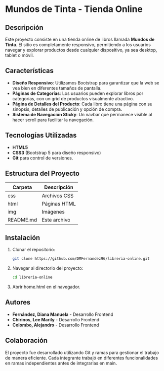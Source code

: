 # Mundos de Tinta - Tienda Online

## Descripción

Este proyecto consiste en una tienda online de libros llamada **Mundos de Tinta**. El sitio es completamente responsivo, permitiendo a los usuarios navegar y explorar productos desde cualquier dispositivo, ya sea desktop, tablet o móvil.

## Características

- **Diseño Responsivo**: Utilizamos Bootstrap para garantizar que la web se vea bien en diferentes tamaños de pantalla.
- **Páginas de Categorías**: Los usuarios pueden explorar libros por categorías, con un grid de productos visualmente atractivo.
- **Página de Detalles del Producto**: Cada libro tiene una página con su sinopsis, detalles de publicación y opción de compra.
- **Sistema de Navegación Sticky**: Un navbar que permanece visible al hacer scroll para facilitar la navegación.

## Tecnologías Utilizadas

- **HTML5**
- **CSS3** (Bootstrap 5 para diseño responsivo)
- **Git** para control de versiones.

## Estructura del Proyecto

| Carpeta   | Descripción  |
| --------- | ------------ |
| css       | Archivos CSS |
| html      | Páginas HTML |
| img       | Imágenes     |
| README.md | Este archivo |

## Instalación

1. Clonar el repositorio:
   ```bash
   git clone https://github.com/DMFernandez96/libreria-online.git
   ```
2. Navegar al directorio del proyecto:
   ```bash
   cd libreria-online
   ```
3. Abrir home.html en el navegador.

## Autores

- **Fernández, Diana Manuela** - Desarrollo Frontend
- **Chirinos, Lee Marily** - Desarrollo Frontend
- **Colombo, Alejandro** - Desarrollo Frontend

## Colaboración

El proyecto fue desarrollado utilizando Git y ramas para gestionar el trabajo de manera eficiente. Cada integrante trabajó en diferentes funcionalidades en ramas independientes antes de integrarlas en main.
